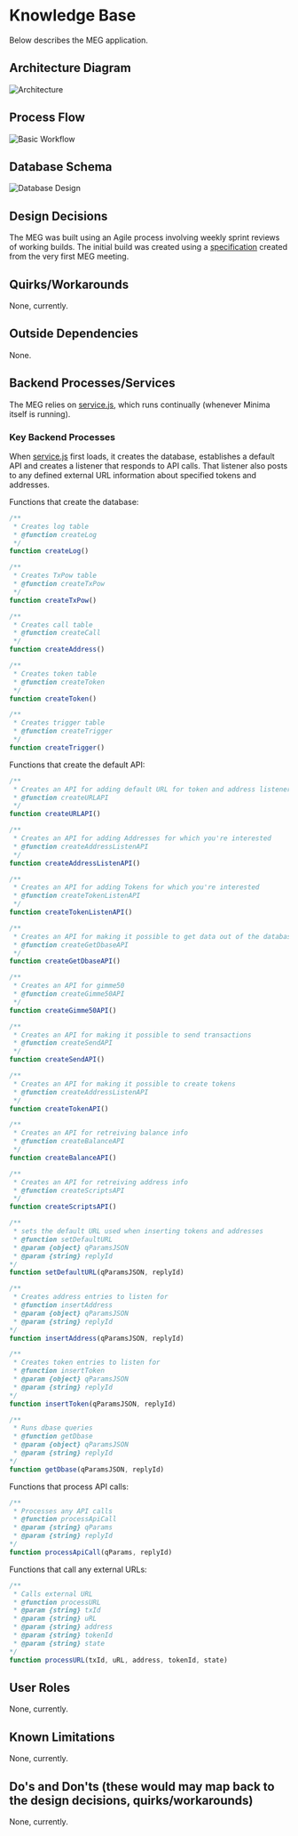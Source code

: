 # Knowledge Base

Below describes the MEG application.

## Architecture Diagram

![Architecture](./images/architecture.png)

## Process Flow

![Basic Workflow](images/basicWorkflow.png)

## Database Schema

![Database Design](./images/dbase.png)

## Design Decisions

The MEG was built using an Agile process involving weekly sprint reviews of working builds. The initial build was created using a [specification](./specification.md) created from the very first MEG meeting.

## Quirks/Workarounds

None, currently.

## Outside Dependencies

None.

## Backend Processes/Services

The MEG relies on [service.js](/src/service.js), which runs continually (whenever Minima itself is running).

### Key Backend Processes

When [service.js](/src/service.js) first loads, it creates the database, establishes a default API and creates a listener that responds to API calls. That listener also posts to any defined external URL information about specified tokens and addresses.

Functions that create the database:

```javascript
/**
 * Creates log table
 * @function createLog
 */
function createLog()

/**
 * Creates TxPow table
 * @function createTxPow
 */
function createTxPow()

/**
 * Creates call table
 * @function createCall
 */
function createAddress()

/**
 * Creates token table
 * @function createToken
 */
function createToken()

/**
 * Creates trigger table
 * @function createTrigger
 */
function createTrigger()
```

Functions that create the default API:

```javascript
/**
 * Creates an API for adding default URL for token and address listeners
 * @function createURLAPI
 */
function createURLAPI()

/**
 * Creates an API for adding Addresses for which you're interested
 * @function createAddressListenAPI
 */
function createAddressListenAPI()

/**
 * Creates an API for adding Tokens for which you're interested
 * @function createTokenListenAPI
 */
function createTokenListenAPI()

/**
 * Creates an API for making it possible to get data out of the database
 * @function createGetDbaseAPI
 */
function createGetDbaseAPI()

/**
 * Creates an API for gimme50
 * @function createGimme50API
 */
function createGimme50API()

/**
 * Creates an API for making it possible to send transactions
 * @function createSendAPI
 */
function createSendAPI()

/**
 * Creates an API for making it possible to create tokens
 * @function createAddressListenAPI
 */
function createTokenAPI()

/**
 * Creates an API for retreiving balance info
 * @function createBalanceAPI
 */
function createBalanceAPI()

/**
 * Creates an API for retreiving address info
 * @function createScriptsAPI
 */
function createScriptsAPI()

/**
 * sets the default URL used when inserting tokens and addresses
 * @function setDefaultURL
 * @param {object} qParamsJSON
 * @param {string} replyId
*/
function setDefaultURL(qParamsJSON, replyId)

/**
 * Creates address entries to listen for
 * @function insertAddress
 * @param {object} qParamsJSON
 * @param {string} replyId
*/
function insertAddress(qParamsJSON, replyId)

/**
 * Creates token entries to listen for
 * @function insertToken
 * @param {object} qParamsJSON
 * @param {string} replyId
*/
function insertToken(qParamsJSON, replyId)

/**
 * Runs dbase queries
 * @function getDbase
 * @param {object} qParamsJSON
 * @param {string} replyId
*/
function getDbase(qParamsJSON, replyId)
```

Functions that process API calls:

```javascript
/**
 * Processes any API calls
 * @function processApiCall
 * @param {string} qParams
 * @param {string} replyId
*/
function processApiCall(qParams, replyId)
```

Functions that call any external URLs:

```javascript
/**
 * Calls external URL
 * @function processURL
 * @param {string} txId
 * @param {string} uRL
 * @param {string} address
 * @param {string} tokenId
 * @param {string} state
*/
function processURL(txId, uRL, address, tokenId, state)
```

## User Roles

None, currently.

## Known Limitations

None, currently.

## Do's and Don'ts (these would may map back to the design decisions, quirks/workarounds)

None, currently.
